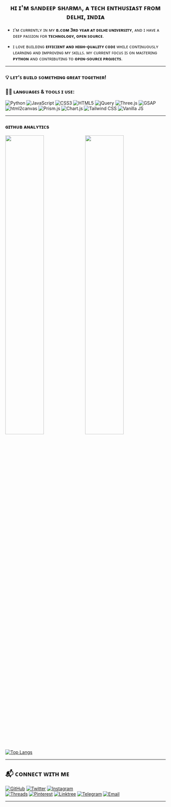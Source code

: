 <h2 align="center">
      ʜɪ ɪ'ᴍ sᴧɴᴅᴇᴇᴘ sʜᴧʀᴍᴧ, ᴀ ᴛᴇᴄʜ ᴇɴᴛʜᴜꜱɪᴀꜱᴛ ꜰʀᴏᴍ ᴅᴇʟʜɪ, ɪɴᴅɪᴀ
</h2>

- ɪ'ᴍ ᴄᴜʀʀᴇɴᴛʟʏ ɪɴ ᴍʏ **ʙ.ᴄᴏᴍ 𝟥ʀᴅ ʏᴇᴀʀ ᴀᴛ ᴅᴇʟʜɪ ᴜɴɪᴠᴇʀꜱɪᴛʏ**, ᴀɴᴅ ɪ ʜᴀᴠᴇ ᴀ ᴅᴇᴇᴘ ᴘᴀꜱꜱɪᴏɴ ꜰᴏʀ **ᴛᴇᴄʜɴᴏʟᴏɢʏ, ᴏᴘᴇɴ ꜱᴏᴜʀᴄᴇ**.

- ɪ ʟᴏᴠᴇ ʙᴜɪʟᴅɪɴɢ **ᴇꜰꜰɪᴄɪᴇɴᴛ ᴀɴᴅ ʜɪɢʜ-ǫᴜᴀʟɪᴛʏ ᴄᴏᴅᴇ** ᴡʜɪʟᴇ ᴄᴏɴᴛɪɴᴜᴏᴜꜱʟʏ ʟᴇᴀʀɴɪɴɢ ᴀɴᴅ ɪᴍᴘʀᴏᴠɪɴɢ ᴍʏ ꜱᴋɪʟʟꜱ. ᴍʏ ᴄᴜʀʀᴇɴᴛ ꜰᴏᴄᴜꜱ ɪꜱ ᴏɴ ᴍᴀꜱᴛᴇʀɪɴɢ **ᴘʏᴛʜᴏɴ** ᴀɴᴅ ᴄᴏɴᴛʀɪʙᴜᴛɪɴɢ ᴛᴏ **ᴏᴘᴇɴ-ꜱᴏᴜʀᴄᴇ ᴘʀᴏᴊᴇᴄᴛꜱ**.

---

### 💡 **ʟᴇᴛ’ꜱ ʙᴜɪʟᴅ ꜱᴏᴍᴇᴛʜɪɴɢ ɢʀᴇᴀᴛ ᴛᴏɢᴇᴛʜᴇʀ!**

### 🧑‍💻 **ʟᴀɴɢᴜᴀɢᴇꜱ & ᴛᴏᴏʟꜱ ɪ ᴜꜱᴇ:**
![Python](https://img.shields.io/badge/Python-3776AB?style=for-the-badge&logo=python&logoColor=white)
![JavaScript](https://img.shields.io/badge/JavaScript-F7DF1E?style=for-the-badge&logo=javascript&logoColor=black)
![CSS3](https://img.shields.io/badge/CSS3-1572B6?style=for-the-badge&logo=css3&logoColor=white)
![HTML5](https://img.shields.io/badge/HTML5-E34F26?style=for-the-badge&logo=html5&logoColor=white)
![jQuery](https://img.shields.io/badge/jQuery-0769AD?style=for-the-badge&logo=jquery&logoColor=white)
![Three.js](https://img.shields.io/badge/Three.js-000000?style=for-the-badge&logo=three.js&logoColor=white)
![GSAP](https://img.shields.io/badge/GSAP-88CE02?style=for-the-badge&logo=greensock&logoColor=black)
![html2canvas](https://img.shields.io/badge/html2canvas-0A0A0A?style=for-the-badge&logoColor=white)
![Prism.js](https://img.shields.io/badge/Prism.js-1A1A1A?style=for-the-badge&logoColor=white)
![Chart.js](https://img.shields.io/badge/Chart.js-FF6384?style=for-the-badge&logo=chartdotjs&logoColor=white)
![Tailwind CSS](https://img.shields.io/badge/Tailwind_CSS-06B6D4?style=for-the-badge&logo=tailwind-css&logoColor=white)
![Vanilla JS](https://img.shields.io/badge/Vanilla%20JS-F0DB4F?style=for-the-badge&logo=javascript&logoColor=black)

---


### ɢɪᴛʜᴜʙ ᴀɴᴀʟʏᴛɪᴄs 

[<img src="https://github-readme-stats.vercel.app/api?username=itzsandeepshrma&count_private=true&show_icons=true&theme=chartreuse-dark&custom_title=sᴧɴᴅᴇᴇᴘ+sʜᴧʀᴍᴧ+ᴄᴏɴᴛʀɪʙᴜᴛɪᴏɴ&include_all_commits=true&hide_border=true&bg_color=000000" width="49%">](https://github.com/itzsandeepshrma)  [<img src="https://github-readme-streak-stats.herokuapp.com/?user=itzsandeepshrma&theme=chartreuse-dark&hide_border=True&bg_color=000000" width="49%">](https://github.com/itzsandeepshrma)

[![Top Langs](https://github-readme-stats.vercel.app/api/top-langs/?username=itzsandeepshrma&layout=compact&theme=chartreuse-dark)](https://github.com/itzsandeepshrma)

---

## 📬 ᴄᴏɴɴᴇᴄᴛ ᴡɪᴛʜ ᴍᴇ 

[![GitHub](https://img.shields.io/badge/GitHub-181717?style=for-the-badge&logo=github&logoColor=white)](https://github.com/itzsandeepshrma)
[![Twitter](https://img.shields.io/badge/Twitter-1DA1F2?style=for-the-badge&logo=twitter&logoColor=white)](https://x.com/itz_sandeep_sh)
[![Instagram](https://img.shields.io/badge/Instagram-E4405F?style=for-the-badge&logo=instagram&logoColor=white)](https://www.instagram.com/itz_sandeep_shrma)  
[![Threads](https://img.shields.io/badge/Threads-000000?style=for-the-badge&logo=threads&logoColor=white)](https://www.threads.net/@itz_sandeep_shrma)
[![Pinterest](https://img.shields.io/badge/Pinterest-BD081C?style=for-the-badge&logo=pinterest&logoColor=white)](https://www.pinterest.com/itz_sandeep_shrma)
[![Linktree](https://img.shields.io/badge/Linktree-39E09B?style=for-the-badge&logo=linktree&logoColor=white)](https://linktr.ee/itz_sandeep_shrma)
[![Telegram](https://img.shields.io/badge/Telegram-26A5E4?style=for-the-badge&logo=telegram&logoColor=white)](https://t.me/itz_sandeep_shrma)
[![Email](https://img.shields.io/badge/Email-black?style=for-the-badge&logo=gmail&logoColor=white)](mailto:sandeepshrmadev@gmail.com)

---
